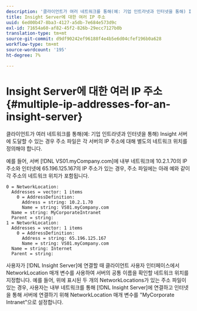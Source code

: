 ```yaml
---
description: '클라이언트가 여러 네트워크를 통해(예: 기업 인트라넷과 인터넷을 통해) Insight 서버에 도달할 수 있는 경우 주소 파일은 각 서버의 IP 주소에 대해 별도의 네트워크 위치를 정의해야 합니다.'
title: Insight Server에 대한 여러 IP 주소
uuid: 6ed00b47-8ba3-4127-a5db-7e684e573d9c
exl-id: 71654a60-af82-45f2-826b-29ecc7127b0b
translation-type: tm+mt
source-git-commit: d9df90242ef96188f4e4b5e6d04cfef196b0a628
workflow-type: tm+mt
source-wordcount: '195'
ht-degree: 7%

---
```


# Insight Server에 대한 여러 IP 주소{#multiple-ip-addresses-for-an-insight-server}

클라이언트가 여러 네트워크를 통해(예: 기업 인트라넷과 인터넷을 통해) Insight 서버에 도달할 수 있는 경우 주소 파일은 각 서버의 IP 주소에 대해 별도의 네트워크 위치를 정의해야 합니다.

예를 들어, 서버 [!DNL VS01.myCompany.com]에 내부 네트워크에 10.2.1.70의 IP 주소와 인터넷에 65.196.125.167의 IP 주소가 있는 경우, 주소 파일에는 아래 예와 같이 각 주소의 네트워크 위치가 포함됩니다.

```
0 = NetworkLocation: 
  Addresses = vector: 1 items
    0 = AddressDefinition: 
      Address = string: 10.2.1.70
      Name = string: VS01.myCompany.com
  Name = string: MyCorporateIntranet
  Parent = string: 
1 = NetworkLocation: 
  Addresses = vector: 1 items
    0 = AddressDefinition: 
      Address = string: 65.196.125.167
      Name = string: VS01.myCompany.com
  Name = string: Internet
  Parent = string:
```

사용자가 [!DNL Insight Server]에 연결할 때 클라이언트 사용자 인터페이스에서 NetworkLocation 매개 변수를 사용하여 서버의 공통 이름을 확인할 네트워크 위치를 지정합니다. 예를 들어, 위에 표시된 두 개의 NetworkLocations가 있는 주소 파일이 있는 경우, 사용자는 내부 네트워크를 통해 [!DNL Insight Server]에 연결하고 인터넷을 통해 서버에 연결하기 위해 NetworkLocation 매개 변수를 &quot;MyCorporate Intranet&quot;으로 설정합니다.

